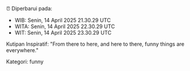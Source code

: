 ⏰ Diperbarui pada:
- WIB: Senin, 14 April 2025 21.30.29 UTC
- WITA: Senin, 14 April 2025 22.30.29 UTC
- WIT: Senin, 14 April 2025 23.30.29 UTC

Kutipan Inspiratif:
"From there to here, and here to there, funny things are everywhere."


Kategori: funny

